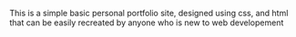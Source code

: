 This is a simple basic personal portfolio site, designed using css, and html that can be easily recreated by anyone who is new to web developement
